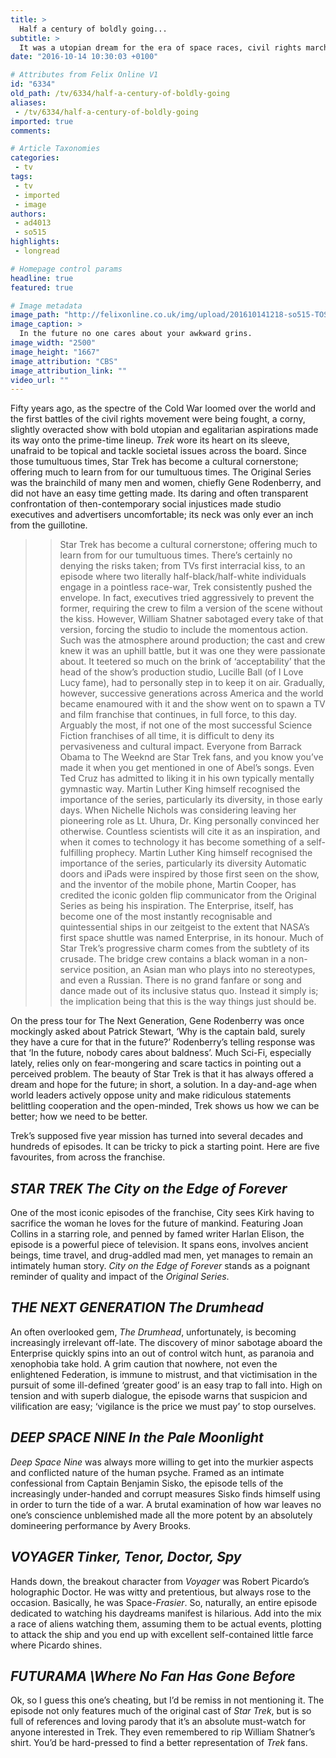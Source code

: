 ```yaml
---
title: >
  Half a century of boldly going...
subtitle: >
  It was a utopian dream for the era of space races, civil rights marches, racism, and presidential assasinations. But how does Star Trek hold up today, and what is its cultural legacy?
date: "2016-10-14 10:30:03 +0100"

# Attributes from Felix Online V1
id: "6334"
old_path: /tv/6334/half-a-century-of-boldly-going
aliases:
 - /tv/6334/half-a-century-of-boldly-going
imported: true
comments:

# Article Taxonomies
categories:
 - tv
tags:
 - tv
 - imported
 - image
authors:
 - ad4013
 - so515
highlights:
 - longread

# Homepage control params
headline: true
featured: true

# Image metadata
image_path: "http://felixonline.co.uk/img/upload/201610141218-so515-TOS.png"
image_caption: >
  In the future no one cares about your awkward grins.
image_width: "2500"
image_height: "1667"
image_attribution: "CBS"
image_attribution_link: ""
video_url: ""
---
```


Fifty years ago, as the spectre of the Cold War loomed over the world and the first battles of the civil rights movement were being fought, a corny, slightly overacted show with bold utopian and egalitarian aspirations made its way onto the prime-time lineup. _Trek_ wore its heart on its sleeve, unafraid to be topical and tackle societal issues across the board. Since those tumultuous times, Star Trek has become a cultural cornerstone; offering much to learn from for our tumultuous times.           The Original Series was the brainchild of many men and women, chiefly Gene Rodenberry, and did not have an easy time getting made. Its daring and often transparent confrontation of then-contemporary social injustices made studio executives and advertisers uncomfortable; its neck was only ever an inch from the guillotine.
> > Star Trek has become a cultural cornerstone; offering much to learn from for our tumultuous times.
There’s certainly no denying the risks taken; from TVs first interracial kiss, to an episode where two literally half-black/half-white individuals engage in a pointless race-war, Trek consistently pushed the envelope. In fact, executives tried aggressively to prevent the former, requiring the crew to film a version of the scene without the kiss. However, William Shatner sabotaged every take of that version, forcing the studio to include the momentous action. Such was the atmosphere around production; the cast and crew knew it was an uphill battle, but it was one they were passionate about. It teetered so much on the brink of ‘acceptability’ that the head of the show’s production studio, Lucille Ball (of I Love Lucy fame), had to personally step in to keep it on air.
Gradually, however, successive generations across America and the world became enamoured with it and the show went on to spawn a TV and film franchise that continues, in full force, to this day. Arguably the most, if not one of the most successful Science Fiction franchises of all time, it is difficult to deny its pervasiveness and cultural impact. Everyone from Barrack Obama to The Weeknd are Star Trek fans, and you know you’ve made it when you get mentioned in one of Abel’s songs. Even Ted Cruz has admitted to liking it in his own typically mentally gymnastic way. Martin Luther King himself recognised the importance of the series, particularly its diversity, in those early days. When Nichelle Nichols was considering leaving her pioneering role as Lt. Uhura, Dr. King personally convinced her otherwise. Countless scientists will cite it as an inspiration, and when it comes to technology it has become something of a self-fulfilling prophecy.
> > Martin Luther King himself recognised the importance of the series, particularly its diversity
Automatic doors and iPads were inspired by those first seen on the show, and the inventor of the mobile phone, Martin Cooper, has credited the iconic golden flip communicator from the Original Series as being his inspiration. The Enterprise, itself, has become one of the most instantly recognisable and quintessential ships in our zeitgeist to the extent that NASA’s first space shuttle was named Enterprise, in its honour. Much of Star Trek’s progressive charm comes from the subtlety of its crusade. The bridge crew contains a black woman in a non-service position, an Asian man who plays into no stereotypes, and even a Russian. There is no grand fanfare or song and dance made out of its inclusive status quo. Instead it simply is; the implication being that this is the way things just should be.

On the press tour for The Next Generation, Gene Rodenberry was once mockingly asked about Patrick Stewart, ‘Why is the captain bald, surely they have a cure for that in the future?’ Rodenberry’s telling response was that ‘In the future, nobody cares about baldness’. Much Sci-Fi, especially lately, relies only on fear-mongering and scare tactics in pointing out a perceived problem. The beauty of Star Trek is that it has always offered a dream and hope for the future; in short, a solution. In a day-and-age when world leaders actively oppose unity and make ridiculous statements belittling cooperation and the open-minded, Trek shows us how we can be better; how we need to be better.

Trek’s supposed five year mission has turned into several decades and hundreds of episodes. It can be tricky to pick a starting point. Here are five favourites, from across the franchise.
## _STAR TREK  The City on the Edge of Forever_
One of the most iconic episodes of the franchise, City sees Kirk having to sacrifice the woman he loves for the future of mankind. Featuring Joan Collins in a starring role, and penned by famed writer Harlan Elison, the episode is a powerful piece of television. It spans eons, involves ancient beings, time travel, and drug-addled mad men, yet manages to remain an intimately human story. _City on the Edge of Forever_ stands as a poignant reminder of quality and impact of the _Original Series_.
## _THE NEXT GENERATION  The Drumhead_
An often overlooked gem, _The Drumhead_, unfortunately, is becoming increasingly irrelevant off-late. The discovery of minor sabotage aboard the Enterprise quickly spins into an out of control witch hunt, as paranoia and xenophobia take hold. A grim caution that nowhere, not even the enlightened Federation, is immune to mistrust, and that victimisation in the pursuit of some ill-defined ‘greater good’ is an easy trap to fall into. High on tension and with superb dialogue, the episode warns that suspicion and vilification are easy; ‘vigilance is the price we must pay’ to stop ourselves.
## _DEEP SPACE NINE  In the Pale Moonlight_
_Deep Space Nine_ was always more willing to get into the murkier aspects and conflicted nature of the human psyche. Framed as an intimate confessional from Captain Benjamin Sisko, the episode tells of the increasingly under-handed and corrupt measures Sisko finds himself using in order to turn the tide of a war. A brutal examination of how war leaves no one’s conscience unblemished made all the more potent by an absolutely domineering performance by Avery Brooks.
## _VOYAGER  Tinker, Tenor, Doctor, Spy_
Hands down, the breakout character from _Voyager_ was Robert Picardo’s holographic Doctor. He was witty and pretentious, but always rose to the occasion. Basically, he was Space-_Frasier_. So, naturally, an entire episode dedicated to watching his daydreams manifest is hilarious. Add into the mix a race of aliens watching them, assuming them to be actual events, plotting to attack the ship and you end up with excellent self-contained little farce where Picardo shines.
## _FUTURAMA \Where No Fan Has Gone Before_
Ok, so I guess this one’s cheating, but I’d be remiss in not mentioning it. The episode not only features much of the original cast of _Star Trek_, but is so full of references and loving parody that it’s an absolute must-watch for anyone interested in Trek. They even remembered to rip William Shatner’s shirt. You’d be hard-pressed to find a better representation of _Trek_ fans.
